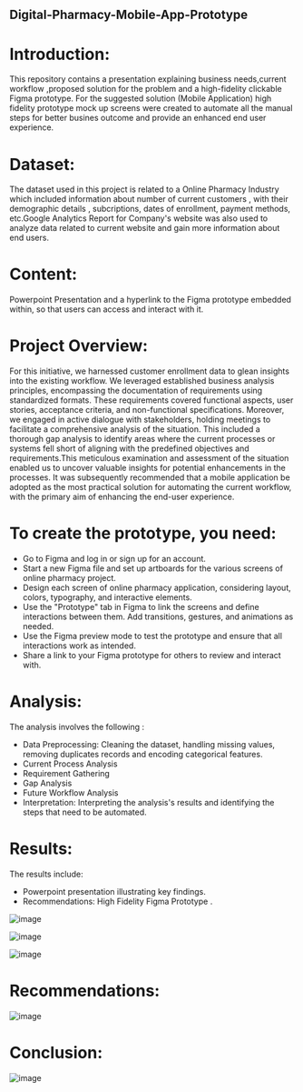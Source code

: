 ## Digital-Pharmacy-Mobile-App-Prototype

# Introduction:
This repository contains a presentation explaining business needs,current workflow ,proposed solution for the problem and a high-fidelity clickable Figma prototype. For the suggested solution (Mobile Application) high fidelity prototype mock up screens were created to automate all the manual steps for better busines outcome and provide an enhanced end user experience.

# Dataset: 
The dataset used in this project is related to a Online Pharmacy Industry which included information about number of current customers , with their demographic details , subcriptions, dates of enrollment, payment methods, etc.Google Analytics Report for Company's website was also used to analyze data related to current website and gain more information about end users.

# Content:
Powerpoint Presentation and a hyperlink to the Figma prototype embedded within, so that users can access and interact with it.

# Project Overview:
For this initiative, we harnessed customer enrollment data to glean insights into the existing workflow. We leveraged established business analysis principles, encompassing the documentation of requirements using standardized formats. These requirements covered functional aspects, user stories, acceptance criteria, and non-functional specifications. Moreover, we engaged in active dialogue with stakeholders, holding meetings to facilitate a comprehensive analysis of the situation. This included a thorough gap analysis to identify areas where the current processes or systems fell short of aligning with the predefined objectives and requirements.This meticulous examination and assessment of the situation enabled us to uncover valuable insights for potential enhancements in the processes. It was subsequently recommended that a mobile application be adopted as the most practical solution for automating the current workflow, with the primary aim of enhancing the end-user experience.

# To create the prototype, you need:

- Go to Figma and log in or sign up for an account.
- Start a new Figma file and set up artboards for the various screens of  online pharmacy project.
- Design each screen of online pharmacy application, considering layout, colors, typography, and interactive elements.
- Use the "Prototype" tab in Figma to link the screens and define interactions between them. Add transitions, gestures, and animations as needed.
- Use the Figma preview mode to test the prototype and ensure that all interactions work as intended.
- Share a link to your Figma prototype for others to review and interact with.
  
# Analysis:
The analysis involves the following :
- Data Preprocessing: Cleaning the dataset, handling missing values, removing duplicates records and encoding categorical features.
- Current Process Analysis
- Requirement Gathering
- Gap Analysis
- Future Workflow Analysis
- Interpretation: Interpreting the analysis's results and identifying the steps that need to be automated.

# Results:
The results include:
- Powerpoint presentation illustrating key findings.
- Recommendations: High Fidelity Figma Prototype .

![image](https://github.com/Smeerel/Digital-Pharmacy-Mobile-App-Prototype/assets/143562418/c1eef9b7-9d5f-47ee-8073-f3f11de12400)

![image](https://github.com/Smeerel/Digital-Pharmacy-Mobile-App-Prototype/assets/143562418/42f39489-10ce-4673-b98c-643c6cf4c4df)

![image](https://github.com/Smeerel/Digital-Pharmacy-Mobile-App-Prototype/assets/143562418/e2f57cd3-5bd6-4144-9b48-c1da2ec67545)


# Recommendations:
![image](https://github.com/Smeerel/Digital-Pharmacy-Mobile-App-Prototype/assets/143562418/318e354d-35b3-4489-98a1-d50ae928f965)


# Conclusion:
![image](https://github.com/Smeerel/Digital-Pharmacy-Mobile-App-Prototype/assets/143562418/7cf750f0-4b0c-46bf-85ce-f0a9e9bebf9e)

